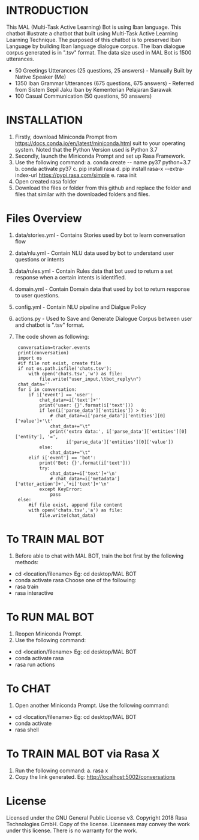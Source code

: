 # INTRODUCTION

This MAL (Multi-Task Active Learning) Bot is using Iban language. 
This chatbot illustrate a chatbot that built using Multi-Task Active Learning Learning Technique. 
The purposed of this chatbot is to preserved Iban Language by building Iban language dialogue corpus. 
The Iban dialogue corpus generated is in ".tsv" format.
The data size used in MAL Bot is 1500 utterances.

- 50 Greetings Utterances (25 questions, 25 answers) - Manually Built by Native Speaker (Me)
- 1350 Iban Grammar Utterances (675 questions, 675 answers) - Referred from Sistem Sepil Jaku Iban by Kementerian Pelajaran Sarawak
- 100 Casual Communication (50 questions, 50 answers)

# INSTALLATION

1. Firstly, download Miniconda Prompt from <https://docs.conda.io/en/latest/miniconda.html> suit to your operating system. Noted that the Python Version used is Python 3.7
2. Secondly, launch the Miniconda Prompt and set up Rasa Framework.
3. Use the following command:
  a. conda create -- name py37 python=3.7
  b. conda activate py37
  c. pip install rasa
  d. pip install rasa-x --extra-index-url <https://pypi.rasa.com/simple>
  e. rasa init
4. Open created rasa folder
5. Download the files or folder from this github and replace the folder and files that similar with the downloaded folders and files.
  
# Files Overview

1. data/stories.yml - Contains Stories used by bot to learn conversation flow
2. data/nlu.yml - Contain NLU data used by bot to understand user questions or intents
3. data/rules.yml - Contain Rules data that bot used to return a set response when a certain intents is identified.
4. domain.yml - Contain Domain data that used by bot to return response to user questions.
5. config.yml - Contain NLU pipeline and Dialgue Policy
6. actions.py - Used to Save and Generate Dialogue Corpus between user and chatbot is ".tsv" format.
7. The code shown as following:

        conversation=tracker.events
        print(conversation)
        import os
        #if file not exist, create file
        if not os.path.isfile('chats.tsv'):
            with open('chats.tsv','w') as file:
                file.write("user_input,\tbot_reply\n")
        chat_data=''
        for i in conversation:
            if i['event'] == 'user':
                chat_data+=i['text']+''
                print('user: {}'.format(i['text']))
                if len(i['parse_data']['entities']) > 0:
                    # chat_data+=i['parse_data']['entities'][0]['value']+'\t'
                    chat_data+="\t"
                    print('extra data:', i['parse_data']['entities'][0]['entity'], '=',
                          i['parse_data']['entities'][0]['value'])
                else:
                    chat_data+="\t"
            elif i['event'] == 'bot':
                print('Bot: {}'.format(i['text']))
                try:
                    chat_data+=i['text']+'\n'
                    # chat_data+=i['metadata']['utter_action']+','+i['text']+'\n'
                except KeyError:
                    pass
        else:
            #if file exist, append file content
            with open('chats.tsv','a') as file:
                file.write(chat_data)
                
# To TRAIN MAL BOT

1. Before able to chat with MAL BOT, train the bot first by the following methods:
- cd <location/filename> Eg: cd desktop/MAL BOT
- conda activate rasa
Choose one of the following:
- rasa train
- rasa interactive

# To RUN MAL BOT

1. Reopen Miniconda Prompt.
2. Use the following command:
- cd <location/filename> Eg: cd desktop/MAL BOT
- conda activate rasa
- rasa run actions

# To CHAT 

1. Open another Miniconda Prompt.
Use the following command:
- cd <location/filename> Eg: cd desktop/MAL BOT
- conda activate 
- rasa shell

  
# To TRAIN MAL BOT via Rasa X

1. Run the following command:
  a. rasa x
2. Copy the link generated. Eg: <http://localhost:5002/conversations>

# License

Licensed under the GNU General Public License v3. Copyright 2018 Rasa Technologies GmbH. Copy of the license. Licensees may convey the work under this license. There is no warranty for the work.